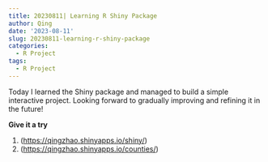 ```yaml
---
title: 20230811| Learning R Shiny Package
author: Qing
date: '2023-08-11'
slug: 20230811-learning-r-shiny-package
categories:
  - R Project
tags:
  - R Project
---
```



Today I learned the Shiny package and managed to build a simple interactive project. Looking forward to gradually improving and refining it in the future!

**Give it a try**
1. (https://qingzhao.shinyapps.io/shiny/)
1. (https://qingzhao.shinyapps.io/counties/)
